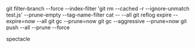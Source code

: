 git filter-branch --force --index-filter 'git rm --cached -r --ignore-unmatch test.js' --prune-empty --tag-name-filter cat -- --all
git reflog expire --expire=now --all
git gc --prune=now
git gc --aggressive --prune=now
git push --all --prune --force

spectacle